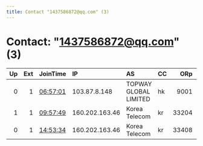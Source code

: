 ```yaml
---
title: Contact "1437586872@qq.com" (3)
---
```


# Contact: "1437586872@qq.com" (3)

|   Up |   Ext | JoinTime                                                                                            | IP             | AS                    | CC   |   ORp |   Dirp | OS    | Version   | Nickname   |   eFamMembers |
|-----:|------:|:----------------------------------------------------------------------------------------------------|:---------------|:----------------------|:-----|------:|-------:|:------|:----------|:-----------|--------------:|
|    0 |     1 | [06:57:01](https://metrics.torproject.org/rs.html#details/D7942C1868A80C066C084EA4796B1275FC4A4590) | 103.87.8.148   | TOPWAY GLOBAL LIMITED | hk   |  9001 |      0 | Linux | 0.2.9.14  | NiceRelay  |             1 |
|    1 |     1 | [09:57:49](https://metrics.torproject.org/rs.html#details/3BB82EFDF487B753EC0B0ADB6B449F13E0AAA132) | 160.202.163.46 | Korea Telecom         | kr   | 33204 |      0 | Linux | 0.3.2.10  | NiceRelay  |             1 |
|    0 |     1 | [14:53:34](https://metrics.torproject.org/rs.html#details/F70D14D40C2B66EA15A9B5ACDC5EA94380AF4CDD) | 160.202.163.46 | Korea Telecom         | kr   | 33408 |      0 | Linux | 0.3.2.10  | NiceRelay  |             1 |
